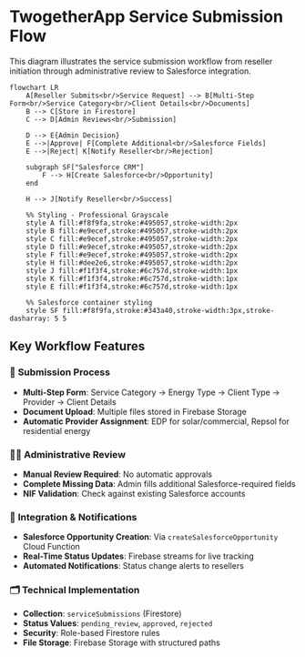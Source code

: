 # TwogetherApp Service Submission Flow

This diagram illustrates the service submission workflow from reseller initiation through administrative review to Salesforce integration.

```mermaid
flowchart LR
    A[Reseller Submits<br/>Service Request] --> B[Multi-Step Form<br/>Service Category<br/>Client Details<br/>Documents]
    B --> C[Store in Firestore]
    C --> D[Admin Reviews<br/>Submission]
    
    D --> E{Admin Decision}
    E -->|Approve| F[Complete Additional<br/>Salesforce Fields]
    E -->|Reject| K[Notify Reseller<br/>Rejection]
    
    subgraph SF["Salesforce CRM"]
        F --> H[Create Salesforce<br/>Opportunity]
    end
    
    H --> J[Notify Reseller<br/>Success]
    
    %% Styling - Professional Grayscale
    style A fill:#f8f9fa,stroke:#495057,stroke-width:2px
    style B fill:#e9ecef,stroke:#495057,stroke-width:2px
    style C fill:#e9ecef,stroke:#495057,stroke-width:2px
    style D fill:#e9ecef,stroke:#495057,stroke-width:2px
    style F fill:#e9ecef,stroke:#495057,stroke-width:2px
    style H fill:#dee2e6,stroke:#495057,stroke-width:2px
    style J fill:#f1f3f4,stroke:#6c757d,stroke-width:1px
    style K fill:#f1f3f4,stroke:#6c757d,stroke-width:1px
    style E fill:#f1f3f4,stroke:#6c757d,stroke-width:1px
    
    %% Salesforce container styling
    style SF fill:#f8f9fa,stroke:#343a40,stroke-width:3px,stroke-dasharray: 5 5
```

## Key Workflow Features

### 📝 **Submission Process**
- **Multi-Step Form**: Service Category → Energy Type → Client Type → Provider → Client Details
- **Document Upload**: Multiple files stored in Firebase Storage
- **Automatic Provider Assignment**: EDP for solar/commercial, Repsol for residential energy

### 👨‍💼 **Administrative Review**
- **Manual Review Required**: No automatic approvals
- **Complete Missing Data**: Admin fills additional Salesforce-required fields
- **NIF Validation**: Check against existing Salesforce accounts

### 🔄 **Integration & Notifications**
- **Salesforce Opportunity Creation**: Via `createSalesforceOpportunity` Cloud Function
- **Real-Time Status Updates**: Firebase streams for live tracking
- **Automated Notifications**: Status change alerts to resellers

### 🗂️ **Technical Implementation**
- **Collection**: `serviceSubmissions` (Firestore)
- **Status Values**: `pending_review`, `approved`, `rejected`
- **Security**: Role-based Firestore rules
- **File Storage**: Firebase Storage with structured paths 